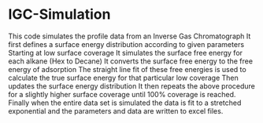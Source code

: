 # IGC-Simulation
This code simulates the profile data from an Inverse Gas Chromatograph
It first defines a surface energy distribution according to given parameters
Starting at low surface coverage
It simulates the surface free energy for each alkane (Hex to Decane)
It converts the surface free energy to the free energy of adsorption
The straight line fit of these free energies is used to calculate the true surface energy for that particular low coverage
Then updates the surface energy distribution
It then repeats the above procedure for a slightly higher surface coverage until 100% coverage is reached.
Finally when the entire data set is simulated the data is fit to a stretched exponential and the parameters and data are written to excel files.
